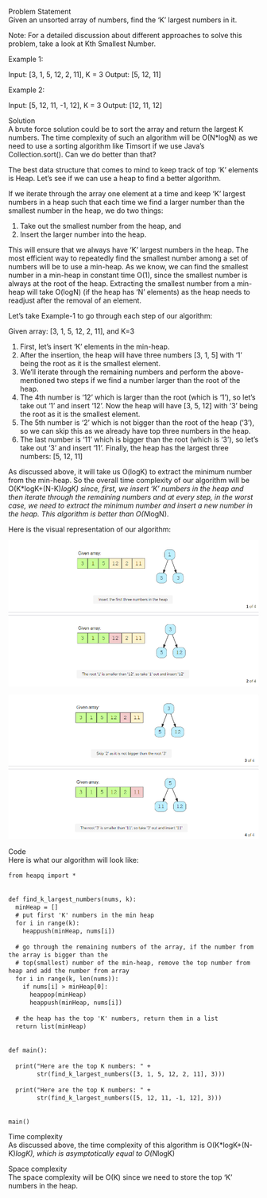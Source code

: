 Problem Statement \
Given an unsorted array of numbers, find the ‘K’ largest numbers in it.

Note: For a detailed discussion about different approaches to solve this problem, take a look at Kth Smallest Number.

Example 1:

Input: [3, 1, 5, 12, 2, 11], K = 3
Output: [5, 12, 11]

Example 2:

Input: [5, 12, 11, -1, 12], K = 3
Output: [12, 11, 12]

Solution \
A brute force solution could be to sort the array and return the largest K numbers. The time complexity of such an algorithm will be O(N*logN) as we need to use a sorting algorithm like Timsort if we use Java’s Collection.sort(). Can we do better than that?

The best data structure that comes to mind to keep track of top ‘K’ elements is Heap. Let’s see if we can use a heap to find a better algorithm.

If we iterate through the array one element at a time and keep ‘K’ largest numbers in a heap such that each time we find a larger number than the smallest number in the heap, we do two things:

1. Take out the smallest number from the heap, and
2. Insert the larger number into the heap.

This will ensure that we always have ‘K’ largest numbers in the heap. The most efficient way to repeatedly find the smallest number among a set of numbers will be to use a min-heap. As we know, we can find the smallest number in a min-heap in constant time O(1), since the smallest number is always at the root of the heap. Extracting the smallest number from a min-heap will take O(logN) (if the heap has ‘N’ elements) as the heap needs to readjust after the removal of an element.

Let’s take Example-1 to go through each step of our algorithm:

Given array: [3, 1, 5, 12, 2, 11], and K=3

1. First, let’s insert ‘K’ elements in the min-heap.
2. After the insertion, the heap will have three numbers [3, 1, 5] with ‘1’ being the root as it is the smallest element.
3. We’ll iterate through the remaining numbers and perform the above-mentioned two steps if we find a number larger than the root of the heap.
4. The 4th number is ‘12’ which is larger than the root (which is ‘1’), so let’s take out ‘1’ and insert ‘12’. Now the heap will have [3, 5, 12] with ‘3’ being the root as it is the smallest element.
5. The 5th number is ‘2’ which is not bigger than the root of the heap (‘3’), so we can skip this as we already have top three numbers in the heap.
6. The last number is ‘11’ which is bigger than the root (which is ‘3’), so let’s take out ‘3’ and insert ‘11’. Finally, the heap has the largest three numbers: [5, 12, 11]

As discussed above, it will take us O(logK) to extract the minimum number from the min-heap. So the overall time complexity of our algorithm will be O(K*logK+(N-K)*logK) since, first, we insert ‘K’ numbers in the heap and then iterate through the remaining numbers and at every step, in the worst case, we need to extract the minimum number and insert a new number in the heap. This algorithm is better than O(N*logN).

Here is the visual representation of our algorithm:

![alt text](pics1/1301.PNG?raw=true)

![alt text](pics1/1302.PNG?raw=true)

Code \
Here is what our algorithm will look like:
```
from heapq import *


def find_k_largest_numbers(nums, k):
  minHeap = []
  # put first 'K' numbers in the min heap
  for i in range(k):
    heappush(minHeap, nums[i])

  # go through the remaining numbers of the array, if the number from the array is bigger than the
  # top(smallest) number of the min-heap, remove the top number from heap and add the number from array
  for i in range(k, len(nums)):
    if nums[i] > minHeap[0]:
      heappop(minHeap)
      heappush(minHeap, nums[i])

  # the heap has the top 'K' numbers, return them in a list
  return list(minHeap)


def main():

  print("Here are the top K numbers: " +
        str(find_k_largest_numbers([3, 1, 5, 12, 2, 11], 3)))

  print("Here are the top K numbers: " +
        str(find_k_largest_numbers([5, 12, 11, -1, 12], 3)))


main()
```

Time complexity \
As discussed above, the time complexity of this algorithm is O(K*logK+(N-K)*logK), which is asymptotically equal to O(N*logK)

Space complexity \
The space complexity will be O(K) since we need to store the top ‘K’ numbers in the heap.